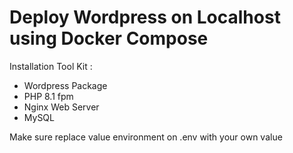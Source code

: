 # Deploy Wordpress on Localhost using Docker Compose

Installation Tool Kit :

- Wordpress Package
- PHP 8.1 fpm
- Nginx Web Server
- MySQL

Make sure replace value environment on .env with your own value
